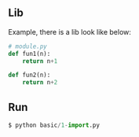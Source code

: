 

## Lib
Example, there is a lib look like below:
```py
# module.py
def fun1(n):
    return n+1

def fun2(n):
    return n+2
```


## Run
```py
$ python basic/1-import.py
```
